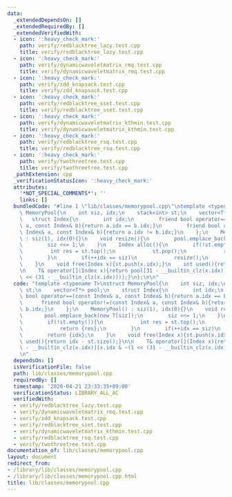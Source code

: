 ```yaml
---
data:
  _extendedDependsOn: []
  _extendedRequiredBy: []
  _extendedVerifiedWith:
  - icon: ':heavy_check_mark:'
    path: verify/redblacktree_lazy.test.cpp
    title: verify/redblacktree_lazy.test.cpp
  - icon: ':heavy_check_mark:'
    path: verify/dynamicwaveletmatrix_rmq.test.cpp
    title: verify/dynamicwaveletmatrix_rmq.test.cpp
  - icon: ':heavy_check_mark:'
    path: verify/zdd_knapsack.test.cpp
    title: verify/zdd_knapsack.test.cpp
  - icon: ':heavy_check_mark:'
    path: verify/redblacktree_sset.test.cpp
    title: verify/redblacktree_sset.test.cpp
  - icon: ':heavy_check_mark:'
    path: verify/dynamicwaveletmatrix_kthmin.test.cpp
    title: verify/dynamicwaveletmatrix_kthmin.test.cpp
  - icon: ':heavy_check_mark:'
    path: verify/redblacktree_rsq.test.cpp
    title: verify/redblacktree_rsq.test.cpp
  - icon: ':heavy_check_mark:'
    path: verify/twothreetree.test.cpp
    title: verify/twothreetree.test.cpp
  _pathExtension: cpp
  _verificationStatusIcon: ':heavy_check_mark:'
  attributes:
    '*NOT_SPECIAL_COMMENTS*': ''
    links: []
  bundledCode: "#line 1 \"lib/classes/memorypool.cpp\"\ntemplate <typename T>\nstruct\
    \ MemoryPool{\n    int siz, idx;\n    stack<int> st;\n    vector<T*> pool;\n \
    \   struct Index{\n        int idx;\n        friend bool operator==(const Index&\
    \ a, const Index& b){return a.idx == b.idx;}\n        friend bool operator!=(const\
    \ Index& a, const Index& b){return a.idx != b.idx;}\n    };\n    MemoryPool()\
    \ : siz(1), idx(0){}\n    void resize(){\n        pool.emplace_back(new T[siz]);\n\
    \        siz <<= 1;\n    }\n    Index alloc(){\n        if(!st.empty()){\n   \
    \         int res = st.top();\n            st.pop();\n            return {res};\n\
    \        }\n        if(++idx == siz)\n            resize();\n        return {idx};\n\
    \    }\n    void free(Index x){st.push(x.idx);}\n    int used(){return idx - st.size();}\n\
    \n    T& operator[](Index x){return pool[31 - __builtin_clz(x.idx)][x.idx & ~(1\
    \ << (31 - __builtin_clz(x.idx)))];}\n};\n\n"
  code: "template <typename T>\nstruct MemoryPool{\n    int siz, idx;\n    stack<int>\
    \ st;\n    vector<T*> pool;\n    struct Index{\n        int idx;\n        friend\
    \ bool operator==(const Index& a, const Index& b){return a.idx == b.idx;}\n  \
    \      friend bool operator!=(const Index& a, const Index& b){return a.idx !=\
    \ b.idx;}\n    };\n    MemoryPool() : siz(1), idx(0){}\n    void resize(){\n \
    \       pool.emplace_back(new T[siz]);\n        siz <<= 1;\n    }\n    Index alloc(){\n\
    \        if(!st.empty()){\n            int res = st.top();\n            st.pop();\n\
    \            return {res};\n        }\n        if(++idx == siz)\n            resize();\n\
    \        return {idx};\n    }\n    void free(Index x){st.push(x.idx);}\n    int\
    \ used(){return idx - st.size();}\n\n    T& operator[](Index x){return pool[31\
    \ - __builtin_clz(x.idx)][x.idx & ~(1 << (31 - __builtin_clz(x.idx)))];}\n};\n\
    \n"
  dependsOn: []
  isVerificationFile: false
  path: lib/classes/memorypool.cpp
  requiredBy: []
  timestamp: '2020-04-21 23:33:35+09:00'
  verificationStatus: LIBRARY_ALL_AC
  verifiedWith:
  - verify/redblacktree_lazy.test.cpp
  - verify/dynamicwaveletmatrix_rmq.test.cpp
  - verify/zdd_knapsack.test.cpp
  - verify/redblacktree_sset.test.cpp
  - verify/dynamicwaveletmatrix_kthmin.test.cpp
  - verify/redblacktree_rsq.test.cpp
  - verify/twothreetree.test.cpp
documentation_of: lib/classes/memorypool.cpp
layout: document
redirect_from:
- /library/lib/classes/memorypool.cpp
- /library/lib/classes/memorypool.cpp.html
title: lib/classes/memorypool.cpp
---
```

